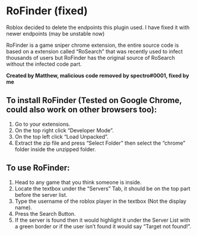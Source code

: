 # RoFinder (fixed)

Roblox decided to delete the endpoints this plugin used. I have fixed it with newer endpoints (may be unstable now)

RoFinder is a game sniper chrome extension, the entire source code is based on a extension called “RoSearch” that was recently used to infect thousands of users but RoFinder has the original source of RoSearch without the infected code part.

**Created by Matthew, malicious code removed by spectro#0001, fixed by me**

## To install RoFinder (Tested on Google Chrome, could also work on other browsers too):
  1. Go to your extensions.
  2. On the top right click “Developer Mode”.
  3. On the top left click “Load Unpacked”.
  4. Extract the zip file and press “Select Folder” then select the “chrome” folder inside the unzipped folder.
 
## To use RoFinder:
  1. Head to any game that you think someone is inside.
  2. Locate the textbox under the “Servers” Tab, it should be on the top part before the server list.
  3. Type the username of the roblox player in the textbox (Not the display name).
  4. Press the Search Button.
  5. If the server is found then it would highlight it under the Server List with a green border or if the user isn’t found it would say “Target not found!”.
